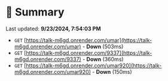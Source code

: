 # 📖 Summary
Last updated: **9/23/2024, 7:54:03 PM**

- `GET` [https://talk-m6gd.onrender.com/umar](https://talk-m6gd.onrender.com/umar) - **Down** (503ms)
- `GET` [https://talk-m6gd.onrender.com/9337](https://talk-m6gd.onrender.com/9337) - **Down** (360ms)
- `GET` [https://talk-m6gd.onrender.com/umar920](https://talk-m6gd.onrender.com/umar920) - **Down** (150ms)
